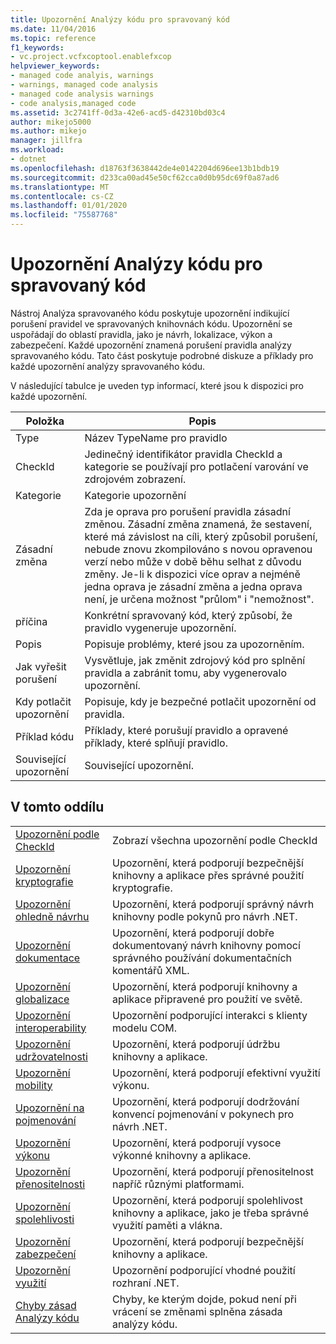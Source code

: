 ```yaml
---
title: Upozornění Analýzy kódu pro spravovaný kód
ms.date: 11/04/2016
ms.topic: reference
f1_keywords:
- vc.project.vcfxcoptool.enablefxcop
helpviewer_keywords:
- managed code analyis, warnings
- warnings, managed code analysis
- managed code analysis warnings
- code analysis,managed code
ms.assetid: 3c2741ff-0d3a-42e6-acd5-d42310bd03c4
author: mikejo5000
ms.author: mikejo
manager: jillfra
ms.workload:
- dotnet
ms.openlocfilehash: d18763f3638442de4e0142204d696ee13b1bdb19
ms.sourcegitcommit: d233ca00ad45e50cf62cca0d0b95dc69f0a87ad6
ms.translationtype: MT
ms.contentlocale: cs-CZ
ms.lasthandoff: 01/01/2020
ms.locfileid: "75587768"
---
```

# <a name="code-analysis-for-managed-code-warnings"></a>Upozornění Analýzy kódu pro spravovaný kód
Nástroj Analýza spravovaného kódu poskytuje upozornění indikující porušení pravidel ve spravovaných knihovnách kódu. Upozornění se uspořádají do oblastí pravidla, jako je návrh, lokalizace, výkon a zabezpečení. Každé upozornění znamená porušení pravidla analýzy spravovaného kódu. Tato část poskytuje podrobné diskuze a příklady pro každé upozornění analýzy spravovaného kódu.

 V následující tabulce je uveden typ informací, které jsou k dispozici pro každé upozornění.

|Položka|Popis|
|----------|-----------------|
|Type|Název TypeName pro pravidlo|
|CheckId|Jedinečný identifikátor pravidla CheckId a kategorie se používají pro potlačení varování ve zdrojovém zobrazení.|
|Kategorie|Kategorie upozornění|
|Zásadní změna|Zda je oprava pro porušení pravidla zásadní změnou. Zásadní změna znamená, že sestavení, které má závislost na cíli, který způsobil porušení, nebude znovu zkompilováno s novou opravenou verzí nebo může v době běhu selhat z důvodu změny. Je-li k dispozici více oprav a nejméně jedna oprava je zásadní změna a jedna oprava není, je určena možnost "průlom" i "nemožnost".|
|příčina|Konkrétní spravovaný kód, který způsobí, že pravidlo vygeneruje upozornění.|
|Popis|Popisuje problémy, které jsou za upozorněním.|
|Jak vyřešit porušení|Vysvětluje, jak změnit zdrojový kód pro splnění pravidla a zabránit tomu, aby vygenerovalo upozornění.|
|Kdy potlačit upozornění|Popisuje, kdy je bezpečné potlačit upozornění od pravidla.|
|Příklad kódu|Příklady, které porušují pravidlo a opravené příklady, které splňují pravidlo.|
|Související upozornění|Související upozornění.|

## <a name="in-this-section"></a>V tomto oddílu

|||
|-|-|
|[Upozornění podle CheckId](../code-quality/code-analysis-warnings-for-managed-code-by-checkid.md)|Zobrazí všechna upozornění podle CheckId|
|[Upozornění kryptografie](../code-quality/cryptography-warnings.md)|Upozornění, která podporují bezpečnější knihovny a aplikace přes správné použití kryptografie.|
|[Upozornění ohledně návrhu](../code-quality/design-warnings.md)|Upozornění, která podporují správný návrh knihovny podle pokynů pro návrh .NET.|
|[Upozornění dokumentace](../code-quality/documentation-warnings.md)|Upozornění, která podporují dobře dokumentovaný návrh knihovny pomocí správného používání dokumentačních komentářů XML.|
|[Upozornění globalizace](../code-quality/globalization-warnings.md)|Upozornění, která podporují knihovny a aplikace připravené pro použití ve světě.|
|[Upozornění interoperability](../code-quality/interoperability-warnings.md)|Upozornění podporující interakci s klienty modelu COM.|
|[Upozornění udržovatelnosti](../code-quality/maintainability-warnings.md)|Upozornění, která podporují údržbu knihovny a aplikace.|
|[Upozornění mobility](../code-quality/mobility-warnings.md)|Upozornění, která podporují efektivní využití výkonu.|
|[Upozornění na pojmenování](../code-quality/naming-warnings.md)|Upozornění, která podporují dodržování konvencí pojmenování v pokynech pro návrh .NET.|
|[Upozornění výkonu](../code-quality/performance-warnings.md)|Upozornění, která podporují vysoce výkonné knihovny a aplikace.|
|[Upozornění přenositelnosti](../code-quality/portability-warnings.md)|Upozornění, která podporují přenositelnost napříč různými platformami.|
|[Upozornění spolehlivosti](../code-quality/reliability-warnings.md)|Upozornění, která podporují spolehlivost knihovny a aplikace, jako je třeba správné využití paměti a vlákna.|
|[Upozornění zabezpečení](../code-quality/security-warnings.md)|Upozornění, která podporují bezpečnější knihovny a aplikace.|
|[Upozornění využití](../code-quality/usage-warnings.md)|Upozornění podporující vhodné použití rozhraní .NET.|
|[Chyby zásad Analýzy kódu](../code-quality/code-analysis-policy-errors.md)|Chyby, ke kterým dojde, pokud není při vrácení se změnami splněna zásada analýzy kódu.|

